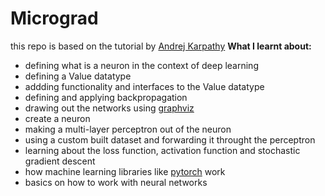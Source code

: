 # **Micrograd**

this repo is based on the tutorial by [Andrej Karpathy](https://www.youtube.com/watch?v=VMj-3S1tku0&t=6109s)
**What I learnt about:**
- defining what is a neuron in the context of deep learning
- defining a Value datatype
- addding functionality and interfaces to the Value datatype
- defining and applying backpropagation
- drawing out the networks using [graphviz](https://graphviz.org/)
- create a neuron
- making a multi-layer perceptron out of the neuron
- using a custom built dataset and forwarding it throught the perceptron
- learning about the loss function, activation function and stochastic gradient descent
- how machine learning libraries like [pytorch](https://pytorch.org/) work
- basics on how to work with neural networks
